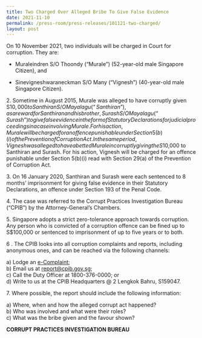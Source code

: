 ```yaml
---
title: Two Charged Over Alleged Bribe To Give False Evidence
date: 2021-11-10
permalink: /press-room/press-releases/101121-two-charged/
layout: post
---
```

On 10 November 2021, two individuals will be charged in Court for corruption. They are:

* Muraleindren S/O Thoondy (“Murale”) (52-year-old male Singapore Citizen), and

* Sinevigneshwaraneckman S/O Many (“Vignesh”) (40-year-old male Singapore Citizen).

2\.	Sometime in August 2015, Murale was alleged to have corruptly given S$10,000 to Santhiran S/O Mayalagu (“Santhiran”), as a reward for Santhiran and his brother, Surash S/O Mayalagu (“Surash”) to give false evidence in the form of Statutory Declarations for judicial proceedings in a case involving Murale. For his action, Murale will be charged for an offence punishable under Section 5(b)(i) of the Prevention of Corruption Act. In the same period, Vignesh was alleged to have abetted Murale in corruptly giving the S$10,000 to Santhiran and Surash. For his action, Vignesh will be charged for an offence punishable under Section 5(b)(i) read with Section 29(a) of the Prevention of Corruption Act. 

3\.	On 16 January 2020, Santhiran and Surash were each sentenced to 8 months’ imprisonment for giving false evidence in their Statutory Declarations, an offence under Section 193 of the Penal Code.

4\.	The case was referred to the Corrupt Practices Investigation Bureau (“CPIB”) by the Attorney-General’s Chambers.

5\.	 Singapore adopts a strict zero-tolerance approach towards corruption. Any person who is convicted of a corruption offence can be fined up to S$100,000 or sentenced to imprisonment of up to five years or to both.

6 \.        The CPIB looks into all corruption complaints and reports, including anonymous ones, and can be reached via the following channels:

a) Lodge an [e-Complaint](/e-services/e-complaint-for-corrupt-conduct);<br>
b) Email us at <a href="mailto:report@cpib.gov.sg" class="spamspan">report@cpib.gov.sg</a>;<br>
c) Call the Duty Officer at 1800-376-0000; or<br>
d) Write to us at the CPIB Headquarters @ 2 Lengkok Bahru, S159047.

7\.        Where possible, the report should include the following information:

a) Where, when and how the alleged corrupt act happened?<br>
b) Who was involved and what were their roles?<br>
c) What was the bribe given and the favour shown?

**CORRUPT PRACTICES INVESTIGATION BUREAU**
